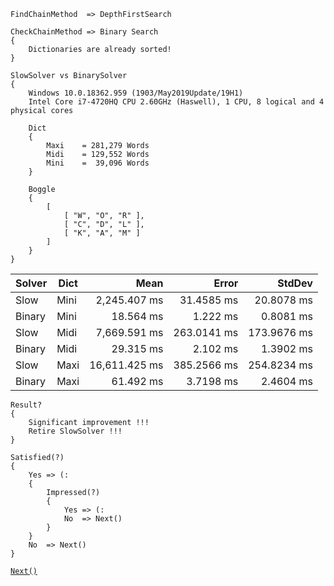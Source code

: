 ```
FindChainMethod  => DepthFirstSearch

CheckChainMethod => Binary Search
{
    Dictionaries are already sorted!
}

SlowSolver vs BinarySolver
{
    Windows 10.0.18362.959 (1903/May2019Update/19H1)
    Intel Core i7-4720HQ CPU 2.60GHz (Haswell), 1 CPU, 8 logical and 4 physical cores

    Dict
    {
        Maxi    = 281,279 Words
        Midi    = 129,552 Words
        Mini    =  39,096 Words    
    }

    Boggle
    {
        [
            [ "W", "O", "R" ],
            [ "C", "D", "L" ],
            [ "K", "A", "M" ]
        ]
    }
}
```
| Solver | Dict |          Mean |       Error |      StdDev |
|--------|----- |--------------:|------------:|------------:|
| Slow   | Mini |  2,245.407 ms |  31.4585 ms |  20.8078 ms |
| Binary | Mini |     18.564 ms |    1.222 ms |   0.8081 ms |
| Slow   | Midi |  7,669.591 ms | 263.0141 ms | 173.9676 ms |
| Binary | Midi |     29.315 ms |   2.102 ms  |   1.3902 ms |
| Slow   | Maxi | 16,611.425 ms | 385.2566 ms | 254.8234 ms |
| Binary | Maxi |     61.492 ms |   3.7198 ms |   2.4604 ms |
```
Result?
{
    Significant improvement !!!
    Retire SlowSolver !!!
}
```
```
Satisfied(?)
{
    Yes => (:
    {
        Impressed(?)
        {
            Yes => (:
            No  => Next()
        }
    }
    No  => Next()
}
```
[`Next()`](https://github.com/tafo/BoggleSolver/tree/HashSetSolver)
